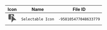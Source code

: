 | Icon | Name | File ID |
| ---  | ---  | ---     |
| ![](Selectable%20Icon.png) | `Selectable Icon` | `-958105477048633779` |
